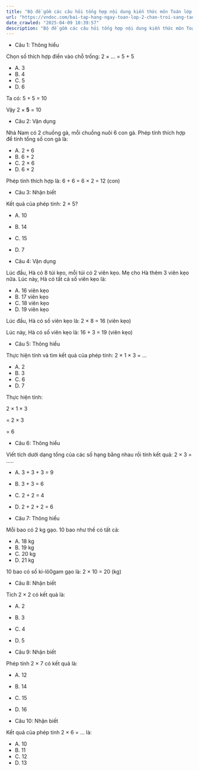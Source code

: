 ```yaml
---
title: "Bộ đề gồm các câu hỏi tổng hợp nội dung kiến thức môn Toán lớp 2 đã học ở Tuần 20 trong chương trình Toán lớp 2 Tập 2 Chân trời sáng tạo, giúp các em ôn tập và luyện giải các dạng bài tập Toán lớp 2. Mời các em cùng luyện tập."
url: "https://vndoc.com/bai-tap-hang-ngay-toan-lop-2-chan-troi-sang-tao-tuan-20-thu-2-335691"
date_crawled: "2025-04-09 10:39:57"
description: "Bộ đề gồm các câu hỏi tổng hợp nội dung kiến thức môn Toán lớp 2 đã học ở Tuần 20 trong chương trình Toán lớp 2 Tập 2 Chân trời sáng tạo, giúp các em ôn tập và luyện giải các dạng bài tập Toán lớp 2. Mời các em cùng luyện tập."
---
```


* Câu 1:  Thông hiểu

Chọn số thích hợp điền vào chỗ trống: 2 × ... = 5 + 5

  * A. 3 
  * B. 4 
  * C. 5 
  * D. 6 



Ta có: 5 + 5 = 10

Vậy 2 × **5** = 10

* Câu 2:  Vận dụng

Nhà Nam có 2 chuồng gà, mỗi chuồng nuôi 6 con gà. Phép tính thích hợp để tính tổng số con gà là:

  * A. 2 + 6 
  * B. 6 + 2 
  * C. 2 × 6 
  * D. 6 × 2 



Phép tính thích hợp là: 6 + 6 = 6 × 2 = 12 (con)

* Câu 3:  Nhận biết

Kết quả của phép tính: 2 × 5?

  * A. 10 
  * B. 14 
  * C. 15 
  * D. 7 



* Câu 4:  Vận dụng

Lúc đầu, Hà có 8 túi kẹo, mỗi túi có 2 viên kẹo. Mẹ cho Hà thêm 3 viên kẹo nữa. Lúc này, Hà có tất cả số viên kẹo là:

  * A. 16 viên kẹo 
  * B. 17 viên kẹo 
  * C. 18 viên kẹo 
  * D. 19 viên kẹo 



Lúc đầu, Hà có số viên kẹo là: 2 × 8 = 16 (viên kẹo)

Lúc này, Hà có số viên kẹo là: 16 + 3 = 19 (viên kẹo)

* Câu 5:  Thông hiểu

Thực hiện tính và tìm kết quả của phép tính: 2 × 1 × 3 = ...

  * A. 2 
  * B. 3 
  * C. 6 
  * D. 7 



Thực hiện tính:

2 × 1 × 3

= 2 × 3

= 6

* Câu 6:  Thông hiểu

Viết tích dưới dạng tổng của các số hạng bằng nhau rồi tính kết quả: 2 × 3 = .....

  * A. 3 + 3 + 3 = 9 
  * B. 3 + 3 = 6 
  * C. 2 + 2 = 4 
  * D. 2 + 2 + 2 = 6 



* Câu 7:  Thông hiểu

Mỗi bao có 2 kg gạo. 10 bao như thế có tất cả:

  * A. 18 kg 
  * B. 19 kg 
  * C. 20 kg 
  * D. 21 kg 



10 bao có số ki-lô0gam gạo là: 2 × 10 = 20 (kg)

* Câu 8:  Nhận biết

Tích 2 × 2 có kết quả là:

  * A. 2 
  * B. 3 
  * C. 4 
  * D. 5 



* Câu 9:  Nhận biết

Phép tính 2 × 7 có kết quả là:

  * A. 12 
  * B. 14 
  * C. 15 
  * D. 16 



* Câu 10:  Nhận biết

Kết quả của phép tính 2 × 6 = ... là:

  * A. 10 
  * B. 11 
  * C. 12 
  * D. 13 


